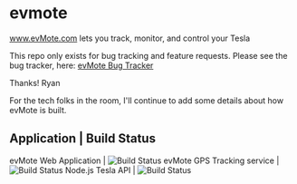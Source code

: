 # evmote
www.evMote.com lets you track, monitor, and control your Tesla

This repo only exists for bug tracking and feature requests.  Please see the bug tracker, here:
[evMote Bug Tracker](https://github.com/rsteckler/evmote/issues)

Thanks!
Ryan

For the tech folks in the room, I'll continue to add some details about how evMote is built.  

Application | Build Status
--------------------------
evMote Web Application | ![Build Status](https://api.shippable.com/projects/56232f8f1895ca44741e705e/badge/master)
evMote GPS Tracking service | ![Build Status](https://api.shippable.com/projects/56232f8f1895ca44741e7058/badge/master)
Node.js Tesla API | ![Build Status](https://api.shippable.com/projects/56232ef91895ca44741e7041/badge/master)



